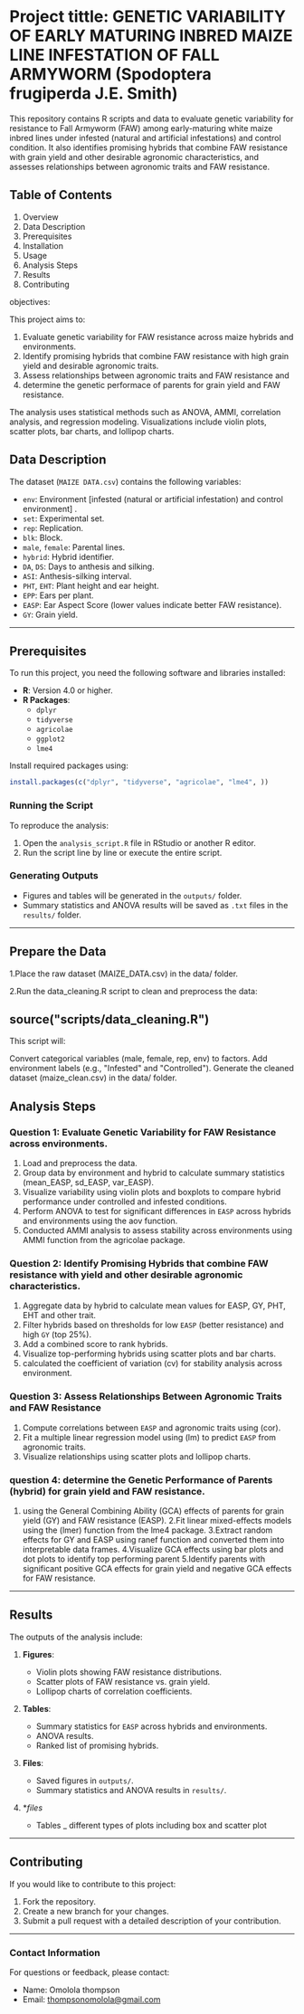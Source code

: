 


# Project tittle: GENETIC VARIABILITY OF EARLY MATURING INBRED MAIZE LINE INFESTATION OF FALL ARMYWORM (Spodoptera frugiperda J.E. Smith)

This repository contains R scripts and data to evaluate genetic variability for resistance to Fall Armyworm (FAW) among early-maturing white maize inbred lines under infested (natural and artificial infestations) and control condition. It also identifies promising hybrids that combine FAW resistance with grain yield and other desirable agronomic characteristics, and assesses relationships between agronomic traits and FAW resistance.

## Table of Contents
1. Overview 
2. Data Description
3. Prerequisites
4. Installation
5. Usage
6. Analysis Steps
7. Results
8. Contributing


objectives:

This project aims to:
1. Evaluate genetic variability for FAW resistance across maize hybrids and environments.
2. Identify promising hybrids that combine FAW resistance with high grain yield and desirable agronomic traits.
3. Assess relationships between agronomic traits and FAW resistance and
4. determine the genetic performace of parents for grain yield and FAW resistance.

The analysis uses statistical methods such as ANOVA, AMMI, correlation analysis, and regression modeling. Visualizations include violin plots, scatter plots, bar charts, and lollipop charts.



## Data Description

The dataset (`MAIZE DATA.csv`) contains the following variables:

- `env`: Environment [infested (natural or artificial infestation) and control environment]  .
- `set`: Experimental set.
- `rep`: Replication.
- `blk`: Block.
- `male`, `female`: Parental lines.
- `hybrid`: Hybrid identifier.
- `DA`, `DS`: Days to anthesis and silking.
- `ASI`: Anthesis-silking interval.
- `PHT`, `EHT`: Plant height and ear height.
- `EPP`: Ears per plant.
- `EASP`: Ear Aspect Score (lower values indicate better FAW resistance).
- `GY`: Grain yield.

---

## Prerequisites

To run this project, you need the following software and libraries installed:

- **R**: Version 4.0 or higher.
- **R Packages**:
  - `dplyr`
  - `tidyverse`
  - `agricolae`
  - `ggplot2`
  -  `lme4`

Install required packages using:
```R
install.packages(c("dplyr", "tidyverse", "agricolae", "lme4", ))
```


### Running the Script

To reproduce the analysis:

1. Open the `analysis_script.R` file in RStudio or another R editor.
2. Run the script line by line or execute the entire script.

### Generating Outputs

- Figures and tables will be generated in the `outputs/` folder.
- Summary statistics and ANOVA results will be saved as `.txt` files in the `results/` folder.

---

##  Prepare the Data

1.Place the raw dataset (MAIZE_DATA.csv) in the data/ folder.

2.Run the data_cleaning.R script to clean and preprocess the data:

## source("scripts/data_cleaning.R")
This script will:

Convert categorical variables (male, female, rep, env) to factors.
Add environment labels (e.g., "Infested" and "Controlled").
Generate the cleaned dataset (maize_clean.csv) in the data/ folder.

## Analysis Steps

### Question 1: Evaluate Genetic Variability for FAW Resistance across environments.
1. Load and preprocess the data.
2. Group data by environment and hybrid to calculate summary statistics (mean_EASP, sd_EASP, var_EASP).
3. Visualize variability using violin plots and boxplots to compare hybrid performance under controlled and infested conditions.
4. Perform ANOVA to test for significant differences in `EASP` across hybrids and environments using the aov function.
5. Conducted AMMI analysis to assess stability across environments using AMMI function from the agricolae package.

### Question 2: Identify Promising Hybrids that combine FAW resistance with yield and other desirable agronomic characteristics.

1. Aggregate data by hybrid to calculate mean values for EASP, GY, PHT, EHT and other trait.
2. Filter hybrids based on thresholds for low `EASP` (better resistance) and high `GY` (top 25%).
3. Add a combined score to rank hybrids.
4. Visualize top-performing hybrids using scatter plots and bar charts.
5. calculated the coefficient of variation (cv) for stability analysis across environment.

### Question 3: Assess Relationships Between Agronomic Traits and FAW Resistance
1. Compute correlations between `EASP` and agronomic traits using (cor).
2. Fit a multiple linear regression model using (lm) to predict `EASP` from agronomic traits.
3. Visualize relationships using scatter plots and lollipop charts.

### question 4: determine the Genetic Performance of Parents (hybrid) for grain yield and FAW resistance.
1. using the General Combining Ability (GCA) effects of parents for grain yield (GY) and FAW resistance (EASP).
2.Fit linear mixed-effects models using the (lmer) function from the lme4 package.
3.Extract random effects for GY and EASP using ranef function and converted  them into interpretable data frames.
4.Visualize GCA effects using bar plots and dot plots to identify top performing parent
5.Identify parents with significant positive GCA effects for grain yield and negative GCA effects for FAW resistance.

---

## Results

The outputs of the analysis include:

1. **Figures**:
   - Violin plots showing FAW resistance distributions.
   - Scatter plots of FAW resistance vs. grain yield.
   - Lollipop charts of correlation coefficients.

2. **Tables**:
   - Summary statistics for `EASP` across hybrids and environments.
   - ANOVA results.
   - Ranked list of promising hybrids.

3. **Files**:
   - Saved figures in `outputs/`.
   - Summary statistics and ANOVA results in `results/`.

4. **files*
   - Tables
   _ different types of plots including box and scatter plot

---

## Contributing

If you would like to contribute to this project:
1. Fork the repository.
2. Create a new branch for your changes.
3. Submit a pull request with a detailed description of your contribution.

---


### Contact Information

For questions or feedback, please contact:
- Name: Omolola thompson
- Email: thompsonomolola@gmail.com



